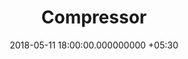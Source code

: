 ---
title: Compressor
page_name: compressor
category: Native
short_description: A GUI for Brotli Compression & Decompression
dest: https://github.com/mukilane/projects/tree/master/python/compressor
color: orange-600
tag:
- Native
- Python
image: "/assets/projects/compressor.png"
languages:
- Python
- GTK3+
description: 'A GUI for the Google''s Brotli Compressor. Brotli is a general purpose  compression
  algorithm that is mostly used to compress fonts and other  resources during HTTP
  transmission. ''Compressor'' provides an easy to  use GUI for the Brotli.

'
features:
- Easy to use interface, for selecting files and setting configurations
- Supports both compression and decompression where it automatically regenerates the
  original file with its extension.
date: 2018-05-11 18:00:00.000000000 +05:30
permalink: "/project/compressor.html"
layout: project
---